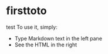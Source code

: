 # firsttoto
test
To use it, simply:

* Type Markdown text in the left pane
* See the HTML in the right
